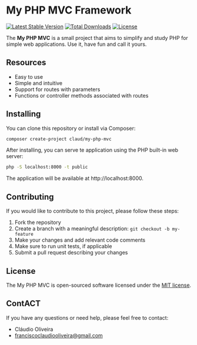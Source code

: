 # My PHP MVC Framework

[![Latest Stable Version](https://poser.pugx.org/claud/my-php-mvc/v)](//packagist.org/packages/claud/my-php-mvc)
[![Total Downloads](https://poser.pugx.org/claud/my-php-mvc/downloads)](//packagist.org/packages/claud/my-php-mvc)
[![License](https://poser.pugx.org/claud/my-php-mvc/license)](//packagist.org/packages/claud/my-php-mvc)


The **My PHP MVC** is a small project that aims to simplify and study PHP for simple web applications. Use it, have fun and call it yours.

## Resources

- Easy to use
- Simple and intuitive
- Support for routes with parameters
- Functions or controller methods associated with routes

## Installing

You can clone this repository or install via Composer:

```bash
composer create-project claud/my-php-mvc
```
After installing, you can serve te application using the PHP built-in web server:

```bash
php -S localhost:8000 -t public
```

The application will be available at http://localhost:8000.


## Contributing

If you would like to contribute to this project, please follow these steps:

1. Fork the repository
2. Create a branch with a meaningful description: `git checkout -b my-feature`
3. Make your changes and add relevant code comments
4. Make sure to run unit tests, if applicable
5. Submit a pull request describing your changes

## License

The My PHP MVC is open-sourced software licensed under the [MIT license](https://opensource.org/licenses/MIT).

## ContACT

If you have any questions or need help, please feel free to contact:

- Cláudio Oliveira
- franciscoclaudiooliveira@gmail.com